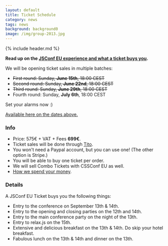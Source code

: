 ```yaml
---
layout: default
title: Ticket Schedule
category: news
tags: news
background: background0
image: /img/group-2013.jpg
---
```


{% include header.md %}

**Read up on the [JSConf EU experience and what a ticket buys you](/why/ "WHY JSConf EU").**

We will be opening ticket sales in multiple batches:

- <s>First round: Sunday, **June 15th**, 18:00 CEST</s>
- <s>Second round: Sunday, **June 22nd**, 18:00 CEST</s>
- <s>Third round: Sunday, **June 29th**, 18:00 CEST</s>
- Fourth round: Sunday, **July 6th**, 18:00 CEST

Set your alarms now :)

[Available here on the dates above.](https://tito.io/jsconfeu/jsconf-eu-2014)

### Info

- Price: 575€ + VAT + Fees **699€**.
- Ticket sales will be done through [Tito](https://tito.io/jsconfeu/jsconf-eu-2014).
- You won't need a Paypal account, but you can use one! (The other option is Stripe.)
- You will be able to buy one ticket per order.
- We will sell Combo Tickets with CSSConf EU as well.
- [How we spend your money](http://2013.jsconf.eu/news/2013/06/15/how-we-spend-your-money.html).

### Details

A JSConf EU Ticket buys you the following things:

- Entry to the conference on September 13th & 14th.
- Entry to the opening and closing parties on the 12th and 14th.
- Entry to the main conference party on the night of the 13th.
- Entry to relax.js on the 15th.
- Extensive and delicious breakfast on the 13th & 14th. Do skip your
hotel breakfast.
- Fabulous lunch on the 13th & 14th and dinner on the 13th.
